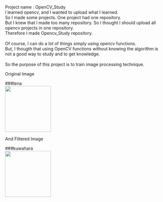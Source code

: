 Project name : OpenCV_Study <br>
I learned opencv, and I wanted to upload what I learned.<br>
So I made some projects. One project had one repository.<br>
But I knew that I made too many repository. So I thought I should upload all opencv projects in one repository. <br>
Therefore I made Opencv_Study repository.  <br>
<br>
Of course, I can do a lot of things simply using opencv functions.  <br>
But, I thougth that using OpenCV functions without knowing the algorithm is not a good way to study and to get knowledge. <br>
<br>
So the purpose of this project is to train image processing technique.
<br>

Original Image <br>

###lena<br>
<img src="https://github.com/MiloSi/OpenCV_Study/blob/master/kuwahara_filter/lena.jpg" width="150" height="150"> <br>

And Filtered Image <br>

###kuwahara<br>
<img src="https://github.com/MiloSi/OpenCV_Study/blob/master/kuwahara_filter/kuwahara.jpg" width="150" height="150"> <br>


